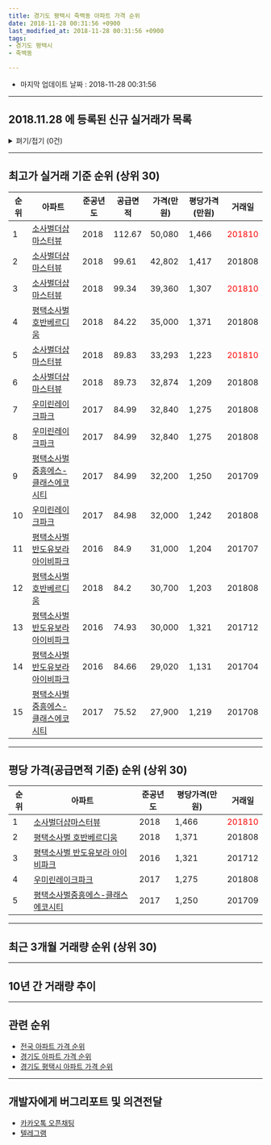 ```yaml
---
title: 경기도 평택시 죽백동 아파트 가격 순위
date: 2018-11-28 00:31:56 +0900
last_modified_at: 2018-11-28 00:31:56 +0900
tags:
- 경기도 평택시
- 죽백동

---
```


* 마지막 업데이트 날짜 : 2018-11-28 00:31:56

---

## 2018.11.28 에 등록된 신규 실거래가 목록

<details>
<summary>펴기/접기 (0건)</summary>
<div markdown="1">

|아파트|준공년도|공급면적|가격(만원)|평당가격(만원)|거래일|
|---|---|---|---|---|---|
|없음||||||


</div>
</details>

---

## 최고가 실거래 기준 순위 (상위 30)


|순위|아파트|준공년도|공급면적|가격(만원)|평당가격(만원)|거래일|
|---|---|---|---|---|---|---|
|1|[소사벌더샵마스터뷰](https://search.naver.com/search.naver?query=%EA%B2%BD%EA%B8%B0%EB%8F%84+%ED%8F%89%ED%83%9D%EC%8B%9C+%EC%A3%BD%EB%B0%B1%EB%8F%99+%EC%86%8C%EC%82%AC%EB%B2%8C%EB%8D%94%EC%83%B5%EB%A7%88%EC%8A%A4%ED%84%B0%EB%B7%B0)|2018|112.67|50,080|1,466|<span style="color:red">201810</span>|
|2|[소사벌더샵마스터뷰](https://search.naver.com/search.naver?query=%EA%B2%BD%EA%B8%B0%EB%8F%84+%ED%8F%89%ED%83%9D%EC%8B%9C+%EC%A3%BD%EB%B0%B1%EB%8F%99+%EC%86%8C%EC%82%AC%EB%B2%8C%EB%8D%94%EC%83%B5%EB%A7%88%EC%8A%A4%ED%84%B0%EB%B7%B0)|2018|99.61|42,802|1,417|201808|
|3|[소사벌더샵마스터뷰](https://search.naver.com/search.naver?query=%EA%B2%BD%EA%B8%B0%EB%8F%84+%ED%8F%89%ED%83%9D%EC%8B%9C+%EC%A3%BD%EB%B0%B1%EB%8F%99+%EC%86%8C%EC%82%AC%EB%B2%8C%EB%8D%94%EC%83%B5%EB%A7%88%EC%8A%A4%ED%84%B0%EB%B7%B0)|2018|99.34|39,360|1,307|<span style="color:red">201810</span>|
|4|[평택소사벌 호반베르디움](https://search.naver.com/search.naver?query=%EA%B2%BD%EA%B8%B0%EB%8F%84+%ED%8F%89%ED%83%9D%EC%8B%9C+%EC%A3%BD%EB%B0%B1%EB%8F%99+%ED%8F%89%ED%83%9D%EC%86%8C%EC%82%AC%EB%B2%8C+%ED%98%B8%EB%B0%98%EB%B2%A0%EB%A5%B4%EB%94%94%EC%9B%80)|2018|84.22|35,000|1,371|201808|
|5|[소사벌더샵마스터뷰](https://search.naver.com/search.naver?query=%EA%B2%BD%EA%B8%B0%EB%8F%84+%ED%8F%89%ED%83%9D%EC%8B%9C+%EC%A3%BD%EB%B0%B1%EB%8F%99+%EC%86%8C%EC%82%AC%EB%B2%8C%EB%8D%94%EC%83%B5%EB%A7%88%EC%8A%A4%ED%84%B0%EB%B7%B0)|2018|89.83|33,293|1,223|<span style="color:red">201810</span>|
|6|[소사벌더샵마스터뷰](https://search.naver.com/search.naver?query=%EA%B2%BD%EA%B8%B0%EB%8F%84+%ED%8F%89%ED%83%9D%EC%8B%9C+%EC%A3%BD%EB%B0%B1%EB%8F%99+%EC%86%8C%EC%82%AC%EB%B2%8C%EB%8D%94%EC%83%B5%EB%A7%88%EC%8A%A4%ED%84%B0%EB%B7%B0)|2018|89.73|32,874|1,209|201808|
|7|[우미린레이크파크](https://search.naver.com/search.naver?query=%EA%B2%BD%EA%B8%B0%EB%8F%84+%ED%8F%89%ED%83%9D%EC%8B%9C+%EC%A3%BD%EB%B0%B1%EB%8F%99+%EC%9A%B0%EB%AF%B8%EB%A6%B0%EB%A0%88%EC%9D%B4%ED%81%AC%ED%8C%8C%ED%81%AC)|2017|84.99|32,840|1,275|201808|
|8|[우미린레이크파크](https://search.naver.com/search.naver?query=%EA%B2%BD%EA%B8%B0%EB%8F%84+%ED%8F%89%ED%83%9D%EC%8B%9C+%EC%A3%BD%EB%B0%B1%EB%8F%99+%EC%9A%B0%EB%AF%B8%EB%A6%B0%EB%A0%88%EC%9D%B4%ED%81%AC%ED%8C%8C%ED%81%AC)|2017|84.99|32,840|1,275|201808|
|9|[평택소사벌중흥에스-클래스에코시티](https://search.naver.com/search.naver?query=%EA%B2%BD%EA%B8%B0%EB%8F%84+%ED%8F%89%ED%83%9D%EC%8B%9C+%EC%A3%BD%EB%B0%B1%EB%8F%99+%ED%8F%89%ED%83%9D%EC%86%8C%EC%82%AC%EB%B2%8C%EC%A4%91%ED%9D%A5%EC%97%90%EC%8A%A4-%ED%81%B4%EB%9E%98%EC%8A%A4%EC%97%90%EC%BD%94%EC%8B%9C%ED%8B%B0)|2017|84.99|32,200|1,250|201709|
|10|[우미린레이크파크](https://search.naver.com/search.naver?query=%EA%B2%BD%EA%B8%B0%EB%8F%84+%ED%8F%89%ED%83%9D%EC%8B%9C+%EC%A3%BD%EB%B0%B1%EB%8F%99+%EC%9A%B0%EB%AF%B8%EB%A6%B0%EB%A0%88%EC%9D%B4%ED%81%AC%ED%8C%8C%ED%81%AC)|2017|84.98|32,000|1,242|201808|
|11|[평택소사벌 반도유보라 아이비파크](https://search.naver.com/search.naver?query=%EA%B2%BD%EA%B8%B0%EB%8F%84+%ED%8F%89%ED%83%9D%EC%8B%9C+%EC%A3%BD%EB%B0%B1%EB%8F%99+%ED%8F%89%ED%83%9D%EC%86%8C%EC%82%AC%EB%B2%8C+%EB%B0%98%EB%8F%84%EC%9C%A0%EB%B3%B4%EB%9D%BC+%EC%95%84%EC%9D%B4%EB%B9%84%ED%8C%8C%ED%81%AC)|2016|84.9|31,000|1,204|201707|
|12|[평택소사벌 호반베르디움](https://search.naver.com/search.naver?query=%EA%B2%BD%EA%B8%B0%EB%8F%84+%ED%8F%89%ED%83%9D%EC%8B%9C+%EC%A3%BD%EB%B0%B1%EB%8F%99+%ED%8F%89%ED%83%9D%EC%86%8C%EC%82%AC%EB%B2%8C+%ED%98%B8%EB%B0%98%EB%B2%A0%EB%A5%B4%EB%94%94%EC%9B%80)|2018|84.2|30,700|1,203|201808|
|13|[평택소사벌 반도유보라 아이비파크](https://search.naver.com/search.naver?query=%EA%B2%BD%EA%B8%B0%EB%8F%84+%ED%8F%89%ED%83%9D%EC%8B%9C+%EC%A3%BD%EB%B0%B1%EB%8F%99+%ED%8F%89%ED%83%9D%EC%86%8C%EC%82%AC%EB%B2%8C+%EB%B0%98%EB%8F%84%EC%9C%A0%EB%B3%B4%EB%9D%BC+%EC%95%84%EC%9D%B4%EB%B9%84%ED%8C%8C%ED%81%AC)|2016|74.93|30,000|1,321|201712|
|14|[평택소사벌 반도유보라 아이비파크](https://search.naver.com/search.naver?query=%EA%B2%BD%EA%B8%B0%EB%8F%84+%ED%8F%89%ED%83%9D%EC%8B%9C+%EC%A3%BD%EB%B0%B1%EB%8F%99+%ED%8F%89%ED%83%9D%EC%86%8C%EC%82%AC%EB%B2%8C+%EB%B0%98%EB%8F%84%EC%9C%A0%EB%B3%B4%EB%9D%BC+%EC%95%84%EC%9D%B4%EB%B9%84%ED%8C%8C%ED%81%AC)|2016|84.66|29,020|1,131|201704|
|15|[평택소사벌중흥에스-클래스에코시티](https://search.naver.com/search.naver?query=%EA%B2%BD%EA%B8%B0%EB%8F%84+%ED%8F%89%ED%83%9D%EC%8B%9C+%EC%A3%BD%EB%B0%B1%EB%8F%99+%ED%8F%89%ED%83%9D%EC%86%8C%EC%82%AC%EB%B2%8C%EC%A4%91%ED%9D%A5%EC%97%90%EC%8A%A4-%ED%81%B4%EB%9E%98%EC%8A%A4%EC%97%90%EC%BD%94%EC%8B%9C%ED%8B%B0)|2017|75.52|27,900|1,219|201708|


---

## 평당 가격(공급면적 기준) 순위 (상위 30)


|순위|아파트|준공년도|평당가격(만원)|거래일|
|---|---|---|---|---|
|1|[소사벌더샵마스터뷰](https://search.naver.com/search.naver?query=%EA%B2%BD%EA%B8%B0%EB%8F%84+%ED%8F%89%ED%83%9D%EC%8B%9C+%EC%A3%BD%EB%B0%B1%EB%8F%99+%EC%86%8C%EC%82%AC%EB%B2%8C%EB%8D%94%EC%83%B5%EB%A7%88%EC%8A%A4%ED%84%B0%EB%B7%B0)|2018|1,466|<span style="color:red">201810</span>|
|2|[평택소사벌 호반베르디움](https://search.naver.com/search.naver?query=%EA%B2%BD%EA%B8%B0%EB%8F%84+%ED%8F%89%ED%83%9D%EC%8B%9C+%EC%A3%BD%EB%B0%B1%EB%8F%99+%ED%8F%89%ED%83%9D%EC%86%8C%EC%82%AC%EB%B2%8C+%ED%98%B8%EB%B0%98%EB%B2%A0%EB%A5%B4%EB%94%94%EC%9B%80)|2018|1,371|201808|
|3|[평택소사벌 반도유보라 아이비파크](https://search.naver.com/search.naver?query=%EA%B2%BD%EA%B8%B0%EB%8F%84+%ED%8F%89%ED%83%9D%EC%8B%9C+%EC%A3%BD%EB%B0%B1%EB%8F%99+%ED%8F%89%ED%83%9D%EC%86%8C%EC%82%AC%EB%B2%8C+%EB%B0%98%EB%8F%84%EC%9C%A0%EB%B3%B4%EB%9D%BC+%EC%95%84%EC%9D%B4%EB%B9%84%ED%8C%8C%ED%81%AC)|2016|1,321|201712|
|4|[우미린레이크파크](https://search.naver.com/search.naver?query=%EA%B2%BD%EA%B8%B0%EB%8F%84+%ED%8F%89%ED%83%9D%EC%8B%9C+%EC%A3%BD%EB%B0%B1%EB%8F%99+%EC%9A%B0%EB%AF%B8%EB%A6%B0%EB%A0%88%EC%9D%B4%ED%81%AC%ED%8C%8C%ED%81%AC)|2017|1,275|201808|
|5|[평택소사벌중흥에스-클래스에코시티](https://search.naver.com/search.naver?query=%EA%B2%BD%EA%B8%B0%EB%8F%84+%ED%8F%89%ED%83%9D%EC%8B%9C+%EC%A3%BD%EB%B0%B1%EB%8F%99+%ED%8F%89%ED%83%9D%EC%86%8C%EC%82%AC%EB%B2%8C%EC%A4%91%ED%9D%A5%EC%97%90%EC%8A%A4-%ED%81%B4%EB%9E%98%EC%8A%A4%EC%97%90%EC%BD%94%EC%8B%9C%ED%8B%B0)|2017|1,250|201709|


---

## 최근 3개월 거래량 순위 (상위 30)


<div style="width:100%;">
    <canvas id="deal_count_ranking" height="250"></canvas>
</div>


<script>
new Chart(document.getElementById("deal_count_ranking"), {
    type: 'horizontalBar',
    data: {
        labels: ['소사벌더샵마스터뷰', '평택소사벌 반도유보라 아이비파크', '평택소사벌중흥에스-클래스에코시티', '우미린레이크파크', '평택소사벌 호반베르디움'],
        datasets: [{
            label: '실거래 수',
            data: [14, 10, 8, 2, 2],
            borderColor: "rgba(255, 0, 128, 1)",
            backgroundColor: "rgba(255, 0, 128, 0.5)",
            fill: false,
        }]
    },
    options: {
        responsive: true,
        title: {
            display: true,
            text: '최근 3개월 거래량 순위'
        },
        tooltips: {
            mode: 'index',
            intersect: false,
            callbacks: {
                title: function(tooltipItems, data) {
                    return "실거래 수:";
                },
                label: function(tooltipItem, data) {
                    return data.labels[tooltipItem.index] + ": " + tooltipItem.xLabel;
                }
            }
        },
        hover: {
            mode: 'nearest',
            intersect: true
        },
        scales: {
            xAxes: [{
                display: true,
                scaleLabel: {
                    display: true,
                    labelString: '실거래 수'
                },
                ticks: {
                    suggestedMin: 0,
                }
            }],
            yAxes: [{
                display: true,
                ticks: {
                    autoSkip: false,
                    callback: function(value, index, values) {
                        if (value.length > 15)
                            return value.substr(0, 13) + "...";
                        else
                            return value;
                    }
                },
                scaleLabel: {
                    display: false,
                }
            }]
        }
    }
});

</script>


---

## 10년 간 거래량 추이


<div style="width:100%;">
    <canvas id="deal_progress" height="250"></canvas>
</div>

<script>
new Chart(document.getElementById("deal_progress"), {
    type: 'line',
    data: {
        labels: ['200811','200812','200901','200902','200903','200904','200905','200906','200907','200908','200909','200910','200911','200912','201001','201002','201003','201004','201005','201006','201007','201008','201009','201010','201011','201012','201101','201102','201103','201104','201105','201106','201107','201108','201109','201110','201111','201112','201201','201202','201203','201204','201205','201206','201207','201208','201209','201210','201211','201212','201301','201302','201303','201304','201305','201306','201307','201308','201309','201310','201311','201312','201401','201402','201403','201404','201405','201406','201407','201408','201409','201410','201411','201412','201501','201502','201503','201504','201505','201506','201507','201508','201509','201510','201511','201512','201601','201602','201603','201604','201605','201606','201607','201608','201609','201610','201611','201612','201701','201702','201703','201704','201705','201706','201707','201708','201709','201710','201711','201712','201801','201802','201803','201804','201805','201806','201807','201808','201809','201810','201811'],
        datasets: [{
            label: '실거래 수',
            pointRadius: 1,
            data: [0, 0, 0, 0, 0, 0, 0, 0, 0, 0, 0, 0, 0, 0, 0, 0, 0, 0, 0, 0, 0, 0, 0, 0, 0, 0, 0, 0, 0, 0, 0, 0, 0, 0, 0, 0, 0, 0, 0, 0, 0, 0, 0, 0, 0, 0, 0, 0, 0, 0, 0, 0, 0, 0, 0, 0, 0, 0, 0, 0, 0, 0, 0, 0, 0, 0, 0, 0, 0, 0, 0, 0, 0, 0, 0, 0, 0, 0, 0, 0, 0, 0, 0, 0, 0, 0, 0, 0, 0, 0, 0, 0, 0, 0, 0, 0, 0, 0, 2, 1, 10, 8, 4, 4, 2, 2, 3, 2, 2, 2, 3, 8, 2, 4, 3, 12, 6, 21, 15, 18, 3],
            borderColor: "rgba(255, 201, 14, 1)",
            backgroundColor: "rgba(255, 201, 14, 0.5)",
            fill: true,
        }]
    },
    options: {
        responsive: true,
        title: {
            display: true,
            text: '10년간 거래량 추이'
        },
        tooltips: {
            mode: 'index',
            intersect: false,
        },
        hover: {
            mode: 'nearest',
            intersect: true
        },
        scales: {
            xAxes: [{
                display: true,
                scaleLabel: {
                    display: true,
                    labelString: '년/월'
                }
            }],
            yAxes: [{
                display: true,
                ticks: {
                    suggestedMin: 0,
                },
                scaleLabel: {
                    display: true,
                    labelString: '실거래 수'
                }
            }]
        }
    }
});

</script>


---

## 관련 순위

- [전국 아파트 가격 순위](https://inasie.github.io/apt-ranking/전국)
- [경기도 아파트 가격 순위](https://inasie.github.io/apt-ranking/경기도)
- [경기도 평택시 아파트 가격 순위](https://inasie.github.io/apt-ranking/경기도-평택시)


---

## 개발자에게 버그리포트 및 의견전달

- [카카오톡 오픈채팅](https://open.kakao.com/o/gLJUAP4)
- [텔레그램](https://t.me/inasie)

